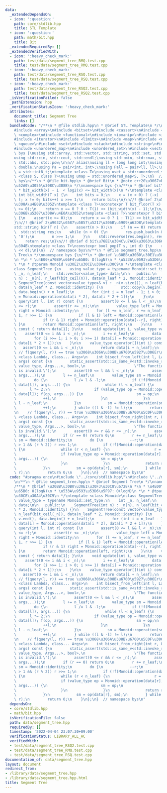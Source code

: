 ```yaml
---
data:
  _extendedDependsOn:
  - icon: ':question:'
    path: core/stdlib.hpp
    title: STL Template
  - icon: ':question:'
    path: math/bit.hpp
    title: Bit
  _extendedRequiredBy: []
  _extendedVerifiedWith:
  - icon: ':heavy_check_mark:'
    path: test/data/segment_tree_RMQ.test.cpp
    title: test/data/segment_tree_RMQ.test.cpp
  - icon: ':heavy_check_mark:'
    path: test/data/segment_tree_RSQ.test.cpp
    title: test/data/segment_tree_RSQ.test.cpp
  - icon: ':heavy_check_mark:'
    path: test/data/segment_tree_RSQ2.test.cpp
    title: test/data/segment_tree_RSQ2.test.cpp
  _isVerificationFailed: false
  _pathExtension: hpp
  _verificationStatusIcon: ':heavy_check_mark:'
  attributes:
    document_title: Segment Tree
    links: []
  bundledCode: "/**\n * @file stdlib.hpp\n * @brief STL Template\n */\n#include <algorithm>\n\
    #include <array>\n#include <bitset>\n#include <cassert>\n#include <cmath>\n#include\
    \ <complex>\n#include <functional>\n#include <iomanip>\n#include <iostream>\n\
    #include <iterator>\n#include <limits>\n#include <map>\n#include <numeric>\n#include\
    \ <queue>\n#include <set>\n#include <stack>\n#include <string>\n#include <type_traits>\n\
    #include <unordered_map>\n#include <unordered_set>\n#include <vector>\n\nnamespace\
    \ bys {\nusing std::array, std::vector, std::string, std::set, std::map, std::pair;\n\
    using std::cin, std::cout, std::endl;\nusing std::min, std::max, std::sort, std::reverse,\
    \ std::abs, std::pow;\n\n// alias\nusing ll = long long int;\nusing ld = long\
    \ double;\nusing Pa = pair<int, int>;\nusing Pall = pair<ll, ll>;\nusing ibool\
    \ = std::int8_t;\ntemplate <class T>\nusing uset = std::unordered_set<T>;\ntemplate\
    \ <class S, class T>\nusing umap = std::unordered_map<S, T>;\n}  // namespace\
    \ bys\n/**\n * @file bit.hpp\n * @brief Bit\n * @note c++20\u3067<bit>\u304C\u8FFD\
    \u52A0\u3055\u308C\u308B\n */\nnamespace bys {\n/**\n * @brief bit\u5E45\n *\n\
    \ * bit_width(x) - 1  < log2(x) <= bit_width(x)\n */\ntemplate <class T>\nconstexpr\
    \ int bit_width(T x) {\n    int bits = 0;\n    x = (x < 0) ? (-x) : x;\n    for\
    \ (; x != 0; bits++) x >>= 1;\n    return bits;\n}\n//! @brief 2\u51AA\u306B\u5207\
    \u308A\u4E0B\u3052\ntemplate <class T>\nconstexpr T bit_floor(T x) {\n    assert(x\
    \ >= 0);\n    return x == 0 ? 0 : T(1) << (bit_width(x) - 1);\n}\n//! @brief 2\u51AA\
    \u306B\u5207\u308A\u4E0A\u3052\ntemplate <class T>\nconstexpr T bit_ceil(T x)\
    \ {\n    assert(x >= 0);\n    return x == 0 ? 1 : T(1) << bit_width(x - 1);\n\
    }\n//! @brief 2\u9032\u6587\u5B57\u5217\u306B\u5909\u63DB\ntemplate <class T>\n\
    std::string bin(T n) {\n    assert(n > 0);\n    if (n == 0) return \"0\";\n  \
    \  std::string res;\n    while (n > 0) {\n        res.push_back(n & 1 ? '1' :\
    \ '0');\n        n >>= 1;\n    }\n    std::reverse(res.begin(), res.end());\n\
    \    return res;\n}\n//! @brief d bit\u76EE\u304C\u7ACB\u3063\u3066\u3044\u308B\
    \u304B\ntemplate <class T>\nconstexpr bool pop(T s, int d) {\n    return s & (T(1)\
    \ << d);\n}\n}  // namespace bys\n/**\n * @file segment_tree.hpp\n * @brief Segment\
    \ Tree\n */\nnamespace bys {\n/**\n * @brief \u30BB\u30B0\u30E1\u30F3\u30C8\u6728\
    \n *\n * \u4E00\u70B9\u66F4\u65B0: O(logN)\n * \u533A\u9593\u53D6\u5F97: O(logN)\n\
    \ *\n * @tparam Monoid \u30E2\u30CE\u30A4\u30C9\n */\ntemplate <class Monoid>\n\
    class SegmentTree {\n    using value_type = typename Monoid::set_type;\n    int\
    \ _n, n_leaf;\n    std::vector<value_type> data;\n\n   public:\n    SegmentTree(int\
    \ n) : _n(n), n_leaf(bit_ceil(n)), data(n_leaf * 2, Monoid::identity) {}\n   \
    \ SegmentTree(const vector<value_type>& v) : _n(v.size()), n_leaf(bit_ceil(_n)),\
    \ data(n_leaf * 2, Monoid::identity) {\n        std::copy(v.begin(), v.end(),\
    \ data.begin() + n_leaf);\n        for (int i = n_leaf - 1; i > 0; --i) data[i]\
    \ = Monoid::operation(data[i * 2], data[i * 2 + 1]);\n    }\n\n    value_type\
    \ query(int l, int r) const {\n        assert(0 <= l && l < _n);\n        assert(l\
    \ <= r);\n        assert(r <= _n);\n\n        value_type left = Monoid::identity,\
    \ right = Monoid::identity;\n        for (l += n_leaf, r += n_leaf; l < r; l >>=\
    \ 1, r >>= 1) {\n            if (l & 1) left = Monoid::operation(left, data[l++]);\n\
    \            if (r & 1) right = Monoid::operation(data[--r], right);\n       \
    \ }\n        return Monoid::operation(left, right);\n    }\n\n    value_type query_all()\
    \ const { return data[1]; }\n\n    void update(int i, value_type val) {\n    \
    \    assert(0 <= i && i < _n);\n        i += n_leaf;\n        data[i] = val;\n\
    \        for (i >>= 1; i > 0; i >>= 1) data[i] = Monoid::operation(data[i * 2],\
    \ data[i * 2 + 1]);\n    }\n\n    value_type operator[](int i) const {\n     \
    \   assert(0 <= i && i < _n);\n        return data[i + n_leaf];\n    }\n\n   \
    \ // f(query(l, r)) == true \u3068\u306A\u308B\u6700\u5927\u306Er\n    template\
    \ <class Lambda, class... Args>\n    int bisect_from_left(int l, Lambda f, Args...\
    \ args) const {\n        static_assert(std::is_same_v<std::invoke_result_t<Lambda,\
    \ value_type, Args...>, bool>,\n                      \"The function signature\
    \ is invalid.\");\n        assert(0 <= l && l < _n);\n        assert(f(Monoid::identity,\
    \ args...));\n        l += n_leaf;\n        value_type sm = Monoid::identity;\n\
    \        do {\n            l /= l & -l;\n            if (!f(Monoid::operation(sm,\
    \ data[l]), args...)) {\n                while (l < n_leaf) {\n              \
    \      l *= 2;\n                    if (value_type op = Monoid::operation(sm,\
    \ data[l]); f(op, args...)) {\n                        sm = op;\n            \
    \            ++l;\n                    }\n                }\n                return\
    \ l - n_leaf;\n            }\n            sm = Monoid::operation(sm, data[l]);\n\
    \            ++l;\n        } while ((l & -l) != l);\n        return _n;\n    }\n\
    \n    // f(query(l, r)) == true \u3068\u306A\u308B\u6700\u5C0F\u306El\n    template\
    \ <class Lambda, class... Args>\n    int bisect_from_right(int r, Lambda f, Args...\
    \ args) const {\n        static_assert(std::is_same_v<std::invoke_result_t<Lambda,\
    \ value_type, Args...>, bool>,\n                      \"The function signature\
    \ is invalid.\");\n        assert(0 <= r && r <= _n);\n        assert(f(Monoid::identity,\
    \ args...));\n        if (r == 0) return 0;\n        r += n_leaf;\n        value_type\
    \ sm = Monoid::identity;\n        do {\n            --r;\n            while (r\
    \ > 1 && (r % 2)) r >>= 1;\n            if (!f(Monoid::operation(data[r], sm)))\
    \ {\n                while (r < n_leaf) {\n                    r = (2 * r + 1);\n\
    \                    if (value_type op = Monoid::operation(data[r], sm); f(op,\
    \ args...)) {\n                        sm = op;\n                        --r;\n\
    \                    }\n                }\n                return r + 1 - n_leaf;\n\
    \            }\n            sm = op(data[r], sm);\n        } while ((r & -r) !=\
    \ r);\n        return 0;\n    }\n};\n}  // namespace bys\n"
  code: "#pragma once\n#include \"../core/stdlib.hpp\"\n#include \"../math/bit.hpp\"\
    \n/**\n * @file segment_tree.hpp\n * @brief Segment Tree\n */\nnamespace bys {\n\
    /**\n * @brief \u30BB\u30B0\u30E1\u30F3\u30C8\u6728\n *\n * \u4E00\u70B9\u66F4\
    \u65B0: O(logN)\n * \u533A\u9593\u53D6\u5F97: O(logN)\n *\n * @tparam Monoid \u30E2\
    \u30CE\u30A4\u30C9\n */\ntemplate <class Monoid>\nclass SegmentTree {\n    using\
    \ value_type = typename Monoid::set_type;\n    int _n, n_leaf;\n    std::vector<value_type>\
    \ data;\n\n   public:\n    SegmentTree(int n) : _n(n), n_leaf(bit_ceil(n)), data(n_leaf\
    \ * 2, Monoid::identity) {}\n    SegmentTree(const vector<value_type>& v) : _n(v.size()),\
    \ n_leaf(bit_ceil(_n)), data(n_leaf * 2, Monoid::identity) {\n        std::copy(v.begin(),\
    \ v.end(), data.begin() + n_leaf);\n        for (int i = n_leaf - 1; i > 0; --i)\
    \ data[i] = Monoid::operation(data[i * 2], data[i * 2 + 1]);\n    }\n\n    value_type\
    \ query(int l, int r) const {\n        assert(0 <= l && l < _n);\n        assert(l\
    \ <= r);\n        assert(r <= _n);\n\n        value_type left = Monoid::identity,\
    \ right = Monoid::identity;\n        for (l += n_leaf, r += n_leaf; l < r; l >>=\
    \ 1, r >>= 1) {\n            if (l & 1) left = Monoid::operation(left, data[l++]);\n\
    \            if (r & 1) right = Monoid::operation(data[--r], right);\n       \
    \ }\n        return Monoid::operation(left, right);\n    }\n\n    value_type query_all()\
    \ const { return data[1]; }\n\n    void update(int i, value_type val) {\n    \
    \    assert(0 <= i && i < _n);\n        i += n_leaf;\n        data[i] = val;\n\
    \        for (i >>= 1; i > 0; i >>= 1) data[i] = Monoid::operation(data[i * 2],\
    \ data[i * 2 + 1]);\n    }\n\n    value_type operator[](int i) const {\n     \
    \   assert(0 <= i && i < _n);\n        return data[i + n_leaf];\n    }\n\n   \
    \ // f(query(l, r)) == true \u3068\u306A\u308B\u6700\u5927\u306Er\n    template\
    \ <class Lambda, class... Args>\n    int bisect_from_left(int l, Lambda f, Args...\
    \ args) const {\n        static_assert(std::is_same_v<std::invoke_result_t<Lambda,\
    \ value_type, Args...>, bool>,\n                      \"The function signature\
    \ is invalid.\");\n        assert(0 <= l && l < _n);\n        assert(f(Monoid::identity,\
    \ args...));\n        l += n_leaf;\n        value_type sm = Monoid::identity;\n\
    \        do {\n            l /= l & -l;\n            if (!f(Monoid::operation(sm,\
    \ data[l]), args...)) {\n                while (l < n_leaf) {\n              \
    \      l *= 2;\n                    if (value_type op = Monoid::operation(sm,\
    \ data[l]); f(op, args...)) {\n                        sm = op;\n            \
    \            ++l;\n                    }\n                }\n                return\
    \ l - n_leaf;\n            }\n            sm = Monoid::operation(sm, data[l]);\n\
    \            ++l;\n        } while ((l & -l) != l);\n        return _n;\n    }\n\
    \n    // f(query(l, r)) == true \u3068\u306A\u308B\u6700\u5C0F\u306El\n    template\
    \ <class Lambda, class... Args>\n    int bisect_from_right(int r, Lambda f, Args...\
    \ args) const {\n        static_assert(std::is_same_v<std::invoke_result_t<Lambda,\
    \ value_type, Args...>, bool>,\n                      \"The function signature\
    \ is invalid.\");\n        assert(0 <= r && r <= _n);\n        assert(f(Monoid::identity,\
    \ args...));\n        if (r == 0) return 0;\n        r += n_leaf;\n        value_type\
    \ sm = Monoid::identity;\n        do {\n            --r;\n            while (r\
    \ > 1 && (r % 2)) r >>= 1;\n            if (!f(Monoid::operation(data[r], sm)))\
    \ {\n                while (r < n_leaf) {\n                    r = (2 * r + 1);\n\
    \                    if (value_type op = Monoid::operation(data[r], sm); f(op,\
    \ args...)) {\n                        sm = op;\n                        --r;\n\
    \                    }\n                }\n                return r + 1 - n_leaf;\n\
    \            }\n            sm = op(data[r], sm);\n        } while ((r & -r) !=\
    \ r);\n        return 0;\n    }\n};\n}  // namespace bys\n"
  dependsOn:
  - core/stdlib.hpp
  - math/bit.hpp
  isVerificationFile: false
  path: data/segment_tree.hpp
  requiredBy: []
  timestamp: '2022-04-04 23:07:30+09:00'
  verificationStatus: LIBRARY_ALL_AC
  verifiedWith:
  - test/data/segment_tree_RSQ2.test.cpp
  - test/data/segment_tree_RMQ.test.cpp
  - test/data/segment_tree_RSQ.test.cpp
documentation_of: data/segment_tree.hpp
layout: document
redirect_from:
- /library/data/segment_tree.hpp
- /library/data/segment_tree.hpp.html
title: Segment Tree
---
```

